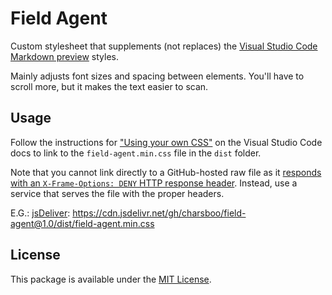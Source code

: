 # Field Agent

Custom stylesheet that supplements (not replaces) the [Visual Studio Code Markdown preview](https://code.visualstudio.com/docs/languages/markdown#_markdown-preview) styles.

Mainly adjusts font sizes and spacing between elements. You'll have to scroll more, but it makes the text easier to scan.

## Usage

Follow the instructions for ["Using your own CSS"](https://code.visualstudio.com/docs/getstarted/settings) on the Visual Studio Code docs to link to the `field-agent.min.css` file in the `dist` folder.

Note that you cannot link directly to a GitHub-hosted raw file as it [responds with an `X-Frame-Options: DENY` HTTP response header](https://github.com/Microsoft/vscode/issues/8287#issuecomment-230021773). Instead, use a service that serves the file with the proper headers.

E.G.: [jsDeliver](https://www.jsdelivr.com/?docs=gh): https://cdn.jsdelivr.net/gh/charsboo/field-agent@1.0/dist/field-agent.min.css

## License

This package is available under the [MIT License](https://opensource.org/licenses/MIT).